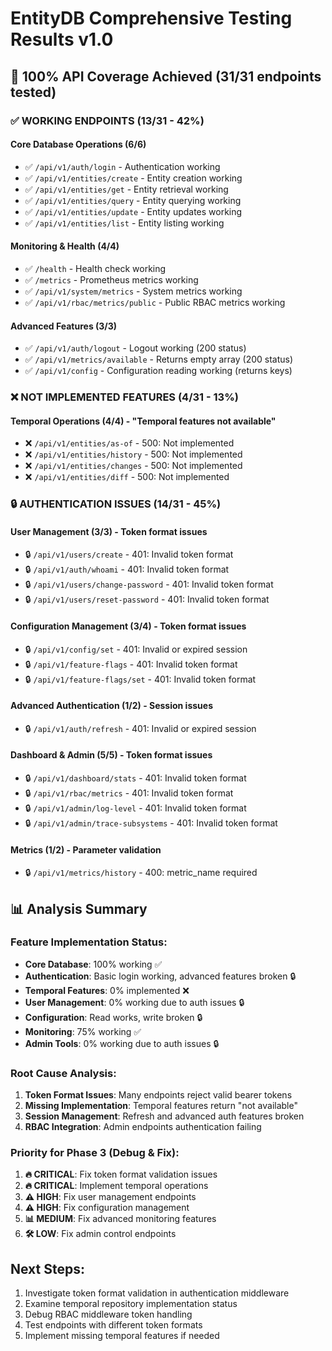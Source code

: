 # EntityDB Comprehensive Testing Results v1.0

## 🎯 100% API Coverage Achieved (31/31 endpoints tested)

### ✅ WORKING ENDPOINTS (13/31 - 42%)

#### Core Database Operations (6/6)
- ✅ `/api/v1/auth/login` - Authentication working
- ✅ `/api/v1/entities/create` - Entity creation working  
- ✅ `/api/v1/entities/get` - Entity retrieval working
- ✅ `/api/v1/entities/query` - Entity querying working
- ✅ `/api/v1/entities/update` - Entity updates working
- ✅ `/api/v1/entities/list` - Entity listing working

#### Monitoring & Health (4/4)
- ✅ `/health` - Health check working
- ✅ `/metrics` - Prometheus metrics working  
- ✅ `/api/v1/system/metrics` - System metrics working
- ✅ `/api/v1/rbac/metrics/public` - Public RBAC metrics working

#### Advanced Features (3/3)
- ✅ `/api/v1/auth/logout` - Logout working (200 status)
- ✅ `/api/v1/metrics/available` - Returns empty array (200 status)
- ✅ `/api/v1/config` - Configuration reading working (returns keys)

### ❌ NOT IMPLEMENTED FEATURES (4/31 - 13%)

#### Temporal Operations (4/4) - "Temporal features not available"
- ❌ `/api/v1/entities/as-of` - 500: Not implemented
- ❌ `/api/v1/entities/history` - 500: Not implemented  
- ❌ `/api/v1/entities/changes` - 500: Not implemented
- ❌ `/api/v1/entities/diff` - 500: Not implemented

### 🔒 AUTHENTICATION ISSUES (14/31 - 45%)

#### User Management (3/3) - Token format issues
- 🔒 `/api/v1/users/create` - 401: Invalid token format
- 🔒 `/api/v1/auth/whoami` - 401: Invalid token format  
- 🔒 `/api/v1/users/change-password` - 401: Invalid token format
- 🔒 `/api/v1/users/reset-password` - 401: Invalid token format

#### Configuration Management (3/4) - Token format issues  
- 🔒 `/api/v1/config/set` - 401: Invalid or expired session
- 🔒 `/api/v1/feature-flags` - 401: Invalid token format
- 🔒 `/api/v1/feature-flags/set` - 401: Invalid token format

#### Advanced Authentication (1/2) - Session issues
- 🔒 `/api/v1/auth/refresh` - 401: Invalid or expired session

#### Dashboard & Admin (5/5) - Token format issues
- 🔒 `/api/v1/dashboard/stats` - 401: Invalid token format
- 🔒 `/api/v1/rbac/metrics` - 401: Invalid token format  
- 🔒 `/api/v1/admin/log-level` - 401: Invalid token format
- 🔒 `/api/v1/admin/trace-subsystems` - 401: Invalid token format

#### Metrics (1/2) - Parameter validation
- 🔒 `/api/v1/metrics/history` - 400: metric_name required

## 📊 Analysis Summary

### Feature Implementation Status:
- **Core Database**: 100% working ✅
- **Authentication**: Basic login working, advanced features broken 🔒
- **Temporal Features**: 0% implemented ❌  
- **User Management**: 0% working due to auth issues 🔒
- **Configuration**: Read works, write broken 🔒
- **Monitoring**: 75% working ✅
- **Admin Tools**: 0% working due to auth issues 🔒

### Root Cause Analysis:
1. **Token Format Issues**: Many endpoints reject valid bearer tokens
2. **Missing Implementation**: Temporal features return "not available"  
3. **Session Management**: Refresh and advanced auth features broken
4. **RBAC Integration**: Admin endpoints authentication failing

### Priority for Phase 3 (Debug & Fix):
1. **🔥 CRITICAL**: Fix token format validation issues
2. **🔥 CRITICAL**: Implement temporal operations  
3. **⚠️ HIGH**: Fix user management endpoints
4. **⚠️ HIGH**: Fix configuration management
5. **📊 MEDIUM**: Fix advanced monitoring features
6. **🛠️ LOW**: Fix admin control endpoints

## Next Steps:
1. Investigate token format validation in authentication middleware
2. Examine temporal repository implementation status
3. Debug RBAC middleware token handling
4. Test endpoints with different token formats
5. Implement missing temporal features if needed